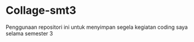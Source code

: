 # Collage-smt3

Penggunaan repositori ini untuk menyimpan segela kegiatan coding saya selama semester 3
